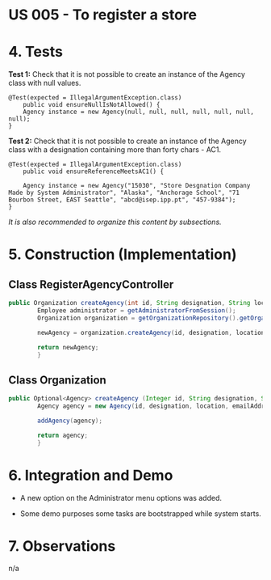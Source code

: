 # US 005 - To register a store

# 4. Tests 

**Test 1:** Check that it is not possible to create an instance of the Agency class with null values. 

	@Test(expected = IllegalArgumentException.class)
		public void ensureNullIsNotAllowed() {
		Agency instance = new Agency(null, null, null, null, null, null, null);
	}
	

**Test 2:** Check that it is not possible to create an instance of the Agency class with a designation containing more than forty chars - AC1. 

	@Test(expected = IllegalArgumentException.class)
		public void ensureReferenceMeetsAC1() {
		
		Agency instance = new Agency("15030", "Store Desgnation Company Made by System Administrator", "Alaska", "Anchorage School", "71 Bourbon Street, EAST Seattle", "abcd@isep.ipp.pt", "457-9384");
	}


*It is also recommended to organize this content by subsections.* 

# 5. Construction (Implementation)


## Class RegisterAgencyController 

```java
public Organization createAgency(int id, String designation, String location, String emailAddress, String phoneNumber) {
        Employee administrator = getAdministratorFromSession();
        Organization organization = getOrganizationRepository().getOrganizationByAdministrator(administrator);

        newAgency = organization.createAgency(id, designation, location, emailAddress, phoneNumber, administrator);

        return newAgency;
        }
```


## Class Organization

```java
public Optional<Agency> createAgency (Integer id, String designation, String location, String emailAddress, String phoneNumber, Employee administrator){
        Agency agency = new Agency(id, designation, location, emailAddress, phoneNumber, administrator);

        addAgency(agency);

        return agency;
        }
```

# 6. Integration and Demo 

* A new option on the Administrator menu options was added.

* Some demo purposes some tasks are bootstrapped while system starts.


# 7. Observations

n/a





